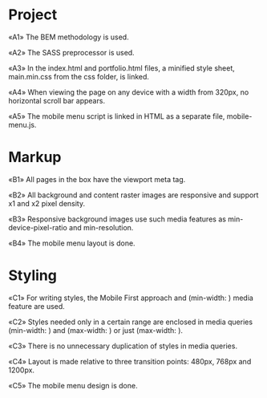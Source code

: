 # Project

«A1» The BEM methodology is used.

«A2» The SASS preprocessor is used.

«A3» In the index.html and portfolio.html files, a minified style sheet, main.min.css from the css folder, is linked.

«A4» When viewing the page on any device with a width from 320px, no horizontal scroll bar appears.

«A5» The mobile menu script is linked in HTML as a separate file, mobile-menu.js.

# Markup

«B1» All pages in the <head> box have the viewport meta tag.

«B2» All background and content raster images are responsive and support x1 and x2 pixel density.

«B3» Responsive background images use such media features as min-device-pixel-ratio and min-resolution.

«B4» The mobile menu layout is done.

# Styling

«C1» For writing styles, the Mobile First approach and (min-width: ) media feature are used.

«C2» Styles needed only in a certain range are enclosed in media queries (min-width: ) and (max-width: ) or just (max-width: ).

«C3» There is no unnecessary duplication of styles in media queries.

«C4» Layout is made relative to three transition points: 480px, 768px and 1200px.

«C5» The mobile menu design is done.
